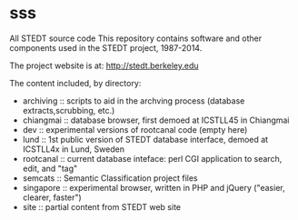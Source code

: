 sss
===

All STEDT source code
This repository contains software and other components used in the
STEDT project, 1987-2014.

The project website is at: http://stedt.berkeley.edu

The content included, by directory:

* archiving :: scripts to aid in the archving process (database extracts,scrubbing, etc.)
* chiangmai :: database browser, first demoed at ICSTLL45 in Chiangmai
* dev :: experimental versions of rootcanal code (empty here)
* lund :: 1st public version of STEDT database interface, demoed at ICSTLL4x in Lund, Sweden
* rootcanal :: current database inteface: perl CGI application to search, edit, and "tag"
* semcats :: Semantic Classification project files
* singapore :: experimental browser, written in PHP and jQuery ("easier, clearer, faster")
* site :: partial content from STEDT web site
